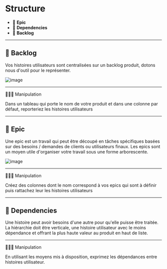 # Structure

* 🔖 **Epic**
* 🔖 **Dependencies**
* 🔖 **Backlog**

___

## 📑 Backlog

Vos histoires utilisateurs sont centralisées sur un backlog produit, dotons nous d'outil pour le représenter.

![image](https://raw.githubusercontent.com/seeren-training/UI-UX/master/wiki/resources/trello.png)

___

👨🏻‍💻 Manipulation

Dans un tableau qui porte le nom de votre produit et dans une colonne par défaut, reporteriez les histoires utilisateurs

___

## 📑 Epic

Une epic  est un travail qui peut être découpé en tâches spécifiques basées sur des besoins / demandes de clients ou utilisateurs finaux. Les epics sont un moyen utile d'organiser votre travail sous une forme arborescente.

![image](https://raw.githubusercontent.com/seeren-training/UI-UX/master/wiki/resources/product-backlog-structure.png)

___

👨🏻‍💻 Manipulation

Créez des colonnes dont le nom correspond à vos epics qui sont à définir puis rattachez leur les histoires utilisateurs

___

## 📑 Dependencies

Une histoire peut avoir besoins d'une autre pour qu'elle puisse être traitée. La hiérarchie doit être verticale, une histoire utilisateur avec le moins dépendance et offrant la plus haute valeur au produit en haut de liste.
___

👨🏻‍💻 Manipulation

En utilisant les moyens mis à disposition, exprimez les dépendances entre histoires utilisateur.